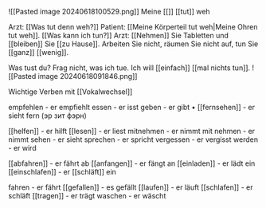 ![[Pasted image 20240618100529.png]]
Meine [[]] [[tut]] weh


Arzt: [[Was tut denn weh?]]
Patient: [[Meine Körperteil tut weh|Meine Ohren tut weh]]. [[Was kann ich tun?]]
Arzt: [[Nehmen]] Sie Tabletten und [[bleiben]] Sie [[zu Hause]].
Arbeiten Sie nicht, räumen Sie nicht auf, tun Sie [[ganz]] [[wenig]].


Was tust du?  Frag nicht, was ich tue. Ich will [[einfach]] [[mal nichts tun]].
![[Pasted image 20240618091846.png]]


Wichtige Verben mit [[Vokalwechsel]]

empfehlen - er empfiehlt 
essen - er isst 
geben - er gibt • 
[[fernsehen]] - er sieht fern (эр зит фэрн)

[[helfen]] - er hilft 
[[lesen]] - er liest 
mitnehmen - er nimmt mit 
nehmen - er nimmt
sehen - er sieht 
sprechen - er spricht 
vergessen - er vergisst
werden - er wird



[[abfahren]] - er fährt ab
[[anfangen]] - er fängt an
[[einladen]] - er lädt ein
[[einschlafen]] - er [[schläft]] ein

fahren - er fährt
[[gefallen]] - es gefällt
[[laufen]] - er läuft
[[schlafen]] - er schläft
[[tragen]] - er trägt 
waschen - er wäscht